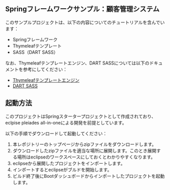 Springフレームワークサンプル：顧客管理システム
-----------------------------------------------

このサンプルプロジェクトは、以下の内容についてのチュートリアルを含んでいます：

   - Springフレームワーク
   - Thymeleafテンプレート
   - SASS（DART SASS）

なお、Thymeleafテンプレートエンジン、DART SASSについては以下のドキュメントを参考にしてください：

  - [Thymeleafテンプレートエンジン](http://www.thymeleaf.org)
  - [DART SASS](https://sass-lang.com/dart-sass/)


起動方法
-----------------------------------------------

このプロジェクトはSpringスタータープロジェクトとして作成されており、eclpise pleiades all-in-oneによる開発を前提としています。

以下の手順でダウンロードして起動してください：

  1. 本レポジトリーのトップページからzipファイルをダウンロードします。
  2. ダウンロードしたzipファイルを適当な場所に展開します。このとき展開する場所はeclipseのワークスペースにしておくとわかりやすくなります。
  3. eclipseから展開したプロジェクトをインポートします。
  4. インポートするとeclipseがブルドを開始します。
  5. ビルド終了後にBootダッシュボードからインポートしたプロジェクトを起動します。


